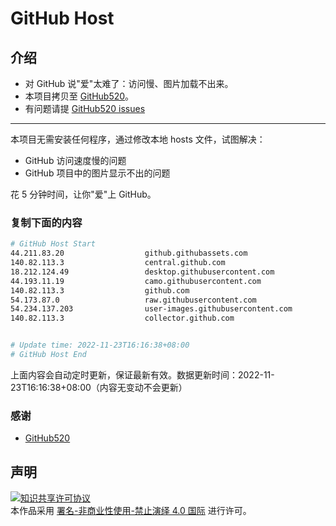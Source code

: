 # GitHub Host
## 介绍
- 对 GitHub 说"爱"太难了：访问慢、图片加载不出来。
- 本项目拷贝至 [GitHub520](https://github.com/521xueweihan/GitHub520)。
- 有问题请提 [GitHub520 issues](https://github.com/521xueweihan/GitHub520/issues/new)

---

本项目无需安装任何程序，通过修改本地 hosts 文件，试图解决：
- GitHub 访问速度慢的问题
- GitHub 项目中的图片显示不出的问题

花 5 分钟时间，让你"爱"上 GitHub。

### 复制下面的内容
```bash
# GitHub Host Start
44.211.83.20                  github.githubassets.com
140.82.113.3                  central.github.com
18.212.124.49                 desktop.githubusercontent.com
44.193.11.19                  camo.githubusercontent.com
140.82.113.3                  github.com
54.173.87.0                   raw.githubusercontent.com
54.234.137.203                user-images.githubusercontent.com
140.82.113.3                  collector.github.com


# Update time: 2022-11-23T16:16:38+08:00
# GitHub Host End

```
上面内容会自动定时更新，保证最新有效。数据更新时间：2022-11-23T16:16:38+08:00（内容无变动不会更新）

### 感谢

- [GitHub520](https://github.com/521xueweihan/GitHub520)

## 声明
<a rel="license" href="https://creativecommons.org/licenses/by-nc-nd/4.0/deed.zh"><img alt="知识共享许可协议" style="border-width: 0" src="https://licensebuttons.net/l/by-nc-nd/4.0/88x31.png"></a><br>本作品采用 <a rel="license" href="https://creativecommons.org/licenses/by-nc-nd/4.0/deed.zh">署名-非商业性使用-禁止演绎 4.0 国际</a> 进行许可。